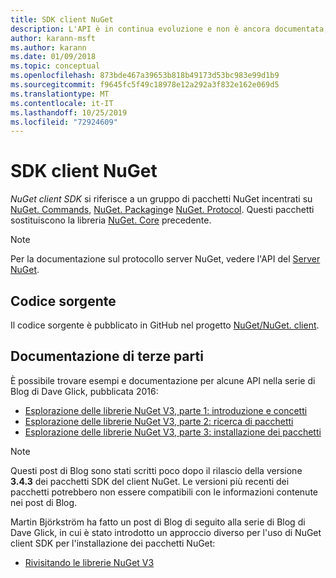 ```yaml
---
title: SDK client NuGet
description: L'API è in continua evoluzione e non è ancora documentata, ma gli esempi sono disponibili nel Blog di Dave Glick.
author: karann-msft
ms.author: karann
ms.date: 01/09/2018
ms.topic: conceptual
ms.openlocfilehash: 873bde467a39653b818b49173d53bc983e99d1b9
ms.sourcegitcommit: f9645fc5f49c18978e12a292a3f832e162e069d5
ms.translationtype: MT
ms.contentlocale: it-IT
ms.lasthandoff: 10/25/2019
ms.locfileid: "72924609"
---
```

# <a name="nuget-client-sdk"></a>SDK client NuGet

*NuGet client SDK* si riferisce a un gruppo di pacchetti NuGet incentrati su [NuGet. Commands](https://www.nuget.org/packages/NuGet.Commands), [NuGet. Packaging](https://www.nuget.org/packages/NuGet.Packaging)e [NuGet. Protocol](https://www.nuget.org/packages/NuGet.Protocol). Questi pacchetti sostituiscono la libreria [NuGet. Core](https://www.nuget.org/packages/NuGet.Core/) precedente.

> [!Note]
>  Per la documentazione sul protocollo server NuGet, vedere l'API del [Server NuGet](~/api/overview.md).

## <a name="source-code"></a>Codice sorgente

Il codice sorgente è pubblicato in GitHub nel progetto [NuGet/NuGet. client](https://github.com/NuGet/NuGet.Client).

## <a name="third-party-documentation"></a>Documentazione di terze parti

È possibile trovare esempi e documentazione per alcune API nella serie di Blog di Dave Glick, pubblicata 2016:

- [Esplorazione delle librerie NuGet V3, parte 1: introduzione e concetti](http://daveaglick.com/posts/exploring-the-nuget-v3-libraries-part-1)
- [Esplorazione delle librerie NuGet V3, parte 2: ricerca di pacchetti](http://daveaglick.com/posts/exploring-the-nuget-v3-libraries-part-2)
- [Esplorazione delle librerie NuGet V3, parte 3: installazione dei pacchetti](http://daveaglick.com/posts/exploring-the-nuget-v3-libraries-part-3)

> [!Note]
> Questi post di Blog sono stati scritti poco dopo il rilascio della versione **3.4.3** dei pacchetti SDK del client NuGet.
> Le versioni più recenti dei pacchetti potrebbero non essere compatibili con le informazioni contenute nei post di Blog.

Martin Björkström ha fatto un post di Blog di seguito alla serie di Blog di Dave Glick, in cui è stato introdotto un approccio diverso per l'uso di NuGet client SDK per l'installazione dei pacchetti NuGet:

- [Rivisitando le librerie NuGet V3](https://martinbjorkstrom.com/posts/2018-09-19-revisiting-nuget-client-libraries)
